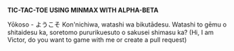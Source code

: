 **TIC-TAC-TOE USING MINMAX WITH ALPHA-BETA**

Yōkoso - ようこそ
Kon'nichiwa, watashi wa bikutādesu. Watashi to gēmu o shitaidesu ka, soretomo pururikuesuto o sakusei shimasu ka?
(Hi, I am Victor, do you want to game with me or create a pull request)